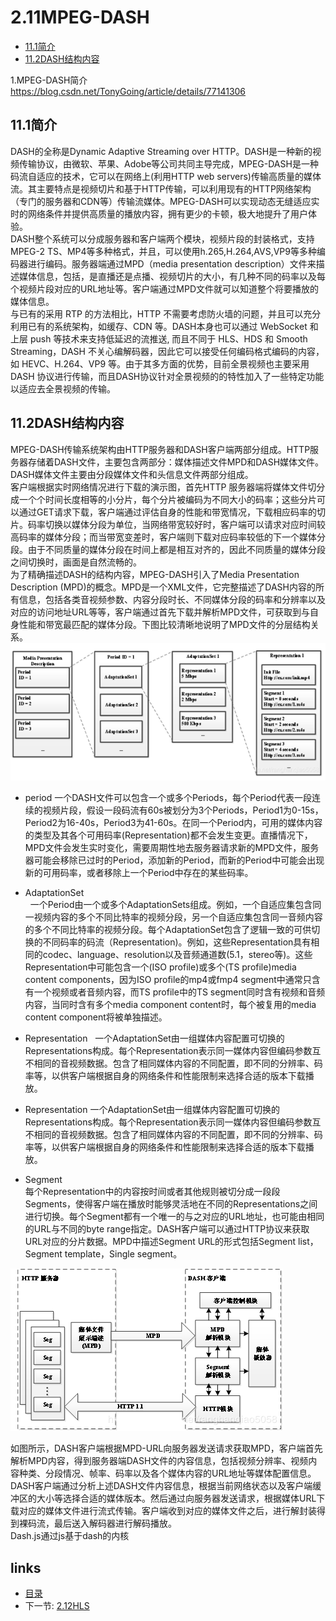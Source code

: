# 2.11MPEG-DASH
- [11.1简介](#11.1)
- [11.2DASH结构内容](#11.2)

1.MPEG-DASH简介  
https://blog.csdn.net/TonyGoing/article/details/77141306  


## <a id="11.1">11.1简介</a>
DASH的全称是Dynamic Adaptive Streaming over HTTP。DASH是一种新的视频传输协议，由微软、苹果、Adobe等公司共同主导完成，MPEG-DASH是一种码流自适应的技术，它可以在网络上(利用HTTP web servers)传输高质量的媒体流。其主要特点是视频切片和基于HTTP传输，可以利用现有的HTTP网络架构（专门的服务器和CDN等）传输流媒体。MPEG-DASH可以实现动态无缝适应实时的网络条件并提供高质量的播放内容，拥有更少的卡顿，极大地提升了用户体验。  
DASH整个系统可以分成服务器和客户端两个模块，视频片段的封装格式，支持MPEG-2 TS、MP4等多种格式，并且，可以使用h.265,H.264,AVS,VP9等多种编码器进行编码。服务器端通过MPD（media presentation description）文件来描述媒体信息，包括，是直播还是点播、视频切片的大小，有几种不同的码率以及每个视频片段对应的URL地址等。客户端通过MPD文件就可以知道整个将要播放的媒体信息。  
与已有的采用 RTP 的方法相比，HTTP 不需要考虑防火墙的问题，并且可以充分利用已有的系统架构，如缓存、CDN 等。DASH本身也可以通过 WebSocket 和上层 push 等技术来支持低延迟的流推送, 而且不同于 HLS、HDS 和 Smooth Streaming，DASH 不关心编解码器，因此它可以接受任何编码格式编码的内容，如 HEVC、H.264、VP9 等。由于其多方面的优势，目前全景视频也主要采用 DASH 协议进行传输，而且DASH协议针对全景视频的的特性加入了一些特定功能以适应去全景视频的传输。  

## <a id="11.2">11.2DASH结构内容</a>
MPEG-DASH传输系统架构由HTTP服务器和DASH客户端两部分组成。HTTP服务器存储着DASH文件，主要包含两部分：媒体描述文件MPD和DASH媒体文件。DASH媒体文件主要由分段媒体文件和头信息文件两部分组成。  
客户端根据实时网络情况进行下载的演示图，首先HTTP 服务器端将媒体文件切分成一个个时间长度相等的小分片，每个分片被编码为不同大小的码率；这些分片可以通过GET请求下载，客户端通过评估自身的性能和带宽情况，下载相应码率的切片。码率切换以媒体分段为单位，当网络带宽较好时，客户端可以请求对应时间较高码率的媒体分段；而当带宽变差时，客户端则下载对应码率较低的下一个媒体分段。由于不同质量的媒体分段在时间上都是相互对齐的，因此不同质量的媒体分段之间切换时，画面是自然流畅的。  
为了精确描述DASH的结构内容，MPEG-DASH引入了Media Presentation Description (MPD)的概念。MPD是一个XML文件，它完整描述了DASH内容的所有信息，包括各类音视频参数、内容分段时长、不同媒体分段的码率和分辨率以及对应的访问地址URL等等，客户端通过首先下载并解析MPD文件，可获取到与自身性能和带宽最匹配的媒体分段。下图比较清晰地说明了MPD文件的分层结构关系。  
<img src="./image/2-130.png" style="zoom:100%" />

- period
一个DASH文件可以包含一个或多个Periods，每个Period代表一段连续的视频片段，假设一段码流有60s被划分为3个Periods，Period1为0-15s，Period2为16-40s，Period3为41-60s。在同一个Period内，可用的媒体内容的类型及其各个可用码率(Representation)都不会发生变更。直播情况下，MPD文件会发生实时变化，需要周期性地去服务器请求新的MPD文件，服务器可能会移除已过时的Period，添加新的Period，而新的Period中可能会出现新的可用码率，或者移除上一个Period中存在的某些码率。  

- AdaptationSet  
 	一个Period由一个或多个AdaptationSets组成。例如，一个自适应集包含同一视频内容的多个不同比特率的视频分段，另一个自适应集包含同一音频内容的多个不同比特率的视频分段。每个AdaptationSet包含了逻辑一致的可供切换的不同码率的码流（Representation)。例如，这些Representation具有相同的codec、language、resolution以及音频通道数(5.1，stereo等)。这些Representation中可能包含一个(ISO profile)或多个(TS profile)media content components，因为ISO profile的mp4或fmp4 segment中通常只含有一个视频或者音频内容，而TS profile中的TS segment同时含有视频和音频内容，当同时含有多个media component content时，每个被复用的media content component将被单独描述。  

- Representation
 	一个AdaptationSet由一组媒体内容配置可切换的Representations构成。每个Representation表示同一媒体内容但编码参数互不相同的音视频数据。包含了相同媒体内容的不同配置，即不同的分辨率、码率等，以供客户端根据自身的网络条件和性能限制来选择合适的版本下载播放。  

- Representation
一个AdaptationSet由一组媒体内容配置可切换的Representations构成。每个Representation表示同一媒体内容但编码参数互不相同的音视频数据。包含了相同媒体内容的不同配置，即不同的分辨率、码率等，以供客户端根据自身的网络条件和性能限制来选择合适的版本下载播放。  

- Segment  
每个Representation中的内容按时间或者其他规则被切分成一段段Segments，使得客户端在播放时能够灵活地在不同的Representations之间进行切换。每个Segment都有一个唯一的与之对应的URL地址，也可能由相同的URL与不同的byte range指定。DASH客户端可以通过HTTP协议来获取URL对应的分片数据。MPD中描述Segment URL的形式包括Segment list，Segment template，Single segment。  
<img src="./image/2-131.png" style="zoom:100%" />

如图所示，DASH客户端根据MPD-URL向服务器发送请求获取MPD，客户端首先解析MPD内容，得到服务器端DASH文件的内容信息，包括视频分辨率、视频内容种类、分段情况、帧率、码率以及各个媒体内容的URL地址等媒体配置信息。DASH客户端通过分析上述DASH文件内容信息，根据当前网络状态以及客户端缓冲区的大小等选择合适的媒体版本。然后通过向服务器发送请求，根据媒体URL下载对应的媒体文件进行流式传输。客户端收到对应的媒体文件之后，进行解封装得到裸码流，最后送入解码器进行解码播放。  
Dash.js通过js基于dash的内核  


## links
  * [目录](<音视频入门到精通目录.md>)
  * 下一节: [2.12HLS](<2.12HLS.md>)
